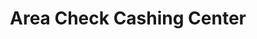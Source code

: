 ---
title: Area Check Cashing Center
slug: area-check-cashing-center
updated-on: '2024-05-30T13:44:31.749Z'
created-on: '2024-05-30T13:41:46.671Z'
published-on: '2024-05-30T13:54:32.469Z'
f_city-state-2:
- cms/city/anaheim-ca.md
- cms/city/cypress-ca.md
- cms/city/rosemead-ca.md
- cms/city/fullerton-ca.md
- cms/city/lakewood-ca.md
- cms/city/fountain-valley-ca.md
- cms/city/long-beach-ca.md
- cms/city/hollywood-ca.md
- cms/city/santa-monica-ca.md
f_locations:
- cms/payday-loan/area-check-cashing-center-4778.md
- cms/payday-loan/area-check-cashing-center-4779.md
- cms/payday-loan/area-check-cashing-center-4780.md
- cms/payday-loan/area-check-cashing-center-4781.md
- cms/payday-loan/area-check-cashing-center-4782.md
- cms/payday-loan/area-check-cashing-center-4783.md
- cms/payday-loan/area-check-cashing-center-4784.md
- cms/payday-loan/area-check-cashing-center-4785.md
- cms/payday-loan/area-check-cashing-center-4786.md
- cms/payday-loan/area-check-cashing-center-4794.md
- cms/payday-loan/area-check-cashing-center-4795.md
- cms/payday-loan/area-check-cashing-center-4796.md
f_states:
- cms/state/california.md
layout: '[company].html'
tags: company
---